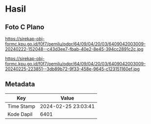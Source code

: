 # Hasil

## Foto C Plano

https://sirekap-obj-formc.kpu.go.id/f0f7/pemilu/pdpr/64/09/04/20/03/6409042003009-20240222-152048--c43d3ee7-fbab-40e2-8e45-394cc2891c2c.jpg

https://sirekap-obj-formc.kpu.go.id/f0f7/pemilu/pdpr/64/09/04/20/03/6409042003009-20240225-223851--3db89b72-9f33-458e-9645-c123151160ef.jpg


## Metadata

| Key        | Value               |
| ---------- | ------------------- |
| Time Stamp | 2024-02-25 23:03:41 |
| Kode Dapil | 6401                |



